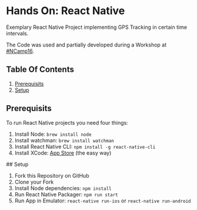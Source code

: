 # Hands On: React Native

Exemplary React Native Project implementing GPS Tracking in certain time intervals.

The Code was used and partially developed during a Workshop at [#NCamp16](https://twitter.com/search?q=%23ncamp16&src=typd).

## Table Of Contents
1. [Prerequisits](#prerequisits)
2. [Setup](#setup)

## Prerequisits
To run React Native projects you need four things:

1. Install Node: `brew install node`
2. Install watchman: `brew install watchman`
3. Install React Native CLI: `npm install -g react-native-cli`
4. Install XCode: [App Store](https://itunes.apple.com/us/app/xcode/id497799835?mt=12) (the easy way)

## Setup
1. Fork this Repository on GitHub
2. Clone your Fork
3. Install Node dependencies: `npm install`
4. Run React Native Packager: `npm run start`
5. Run App in Emulator: `react-native run-ios` or `react-native run-android`
